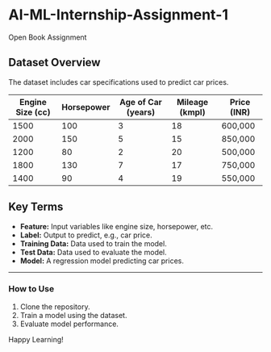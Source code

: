 # AI-ML-Internship-Assignment-1
Open Book Assignment

## Dataset Overview
The dataset includes car specifications used to predict car prices.

| Engine Size (cc) | Horsepower | Age of Car (years) | Mileage (kmpl) | Price (INR) |
|------------------|--------------|--------------------|----------------|--------------|
| 1500             | 100          | 3                  | 18             | 600,000     |
| 2000             | 150          | 5                  | 15             | 850,000     |
| 1200             | 80           | 2                  | 20             | 500,000     |
| 1800             | 130          | 7                  | 17             | 750,000     |
| 1400             | 90           | 4                  | 19             | 550,000     |

## Key Terms
- **Feature:** Input variables like engine size, horsepower, etc.
- **Label:** Output to predict, e.g., car price.
- **Training Data:** Data used to train the model.
- **Test Data:** Data used to evaluate the model.
- **Model:** A regression model predicting car prices.

---

### How to Use
1. Clone the repository.
2. Train a model using the dataset.
3. Evaluate model performance.

Happy Learning!
